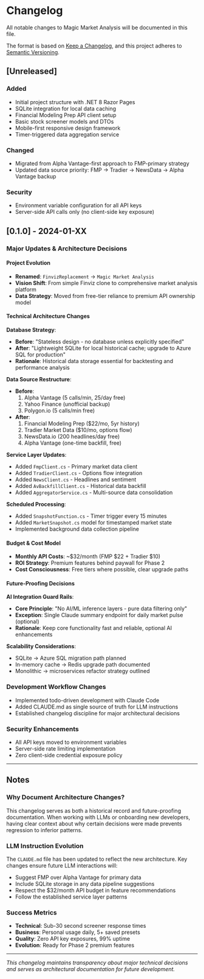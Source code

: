 # Changelog

All notable changes to Magic Market Analysis will be documented in this file.

The format is based on [Keep a Changelog](https://keepachangelog.com/en/1.0.0/),
and this project adheres to [Semantic Versioning](https://semver.org/spec/v2.0.0.html).

## [Unreleased]

### Added
- Initial project structure with .NET 8 Razor Pages
- SQLite integration for local data caching
- Financial Modeling Prep API client setup
- Basic stock screener models and DTOs
- Mobile-first responsive design framework
- Timer-triggered data aggregation service

### Changed
- Migrated from Alpha Vantage-first approach to FMP-primary strategy
- Updated data source priority: FMP → Tradier → NewsData → Alpha Vantage backup

### Security
- Environment variable configuration for all API keys
- Server-side API calls only (no client-side key exposure)

## [0.1.0] - 2024-01-XX

### Major Updates & Architecture Decisions

#### Project Evolution
- **Renamed**: `FinvizReplacement` → `Magic Market Analysis`
- **Vision Shift**: From simple Finviz clone to comprehensive market analysis platform
- **Data Strategy**: Moved from free-tier reliance to premium API ownership model

#### Technical Architecture Changes

**Database Strategy**:
- **Before**: "Stateless design - no database unless explicitly specified"
- **After**: "Lightweight SQLite for local historical cache; upgrade to Azure SQL for production"
- **Rationale**: Historical data storage essential for backtesting and performance analysis

**Data Source Restructure**:
- **Before**: 
  1. Alpha Vantage (5 calls/min, 25/day free)
  2. Yahoo Finance (unofficial backup)
  3. Polygon.io (5 calls/min free)
- **After**: 
  1. Financial Modeling Prep ($22/mo, 5yr history)
  2. Tradier Market Data ($10/mo, options flow)
  3. NewsData.io (200 headlines/day free)
  4. Alpha Vantage (one-time backfill, free)

**Service Layer Updates**:
- Added `FmpClient.cs` - Primary market data client
- Added `TradierClient.cs` - Options flow integration
- Added `NewsClient.cs` - Headlines and sentiment
- Added `AvBackfillClient.cs` - Historical data backfill
- Added `AggregatorService.cs` - Multi-source data consolidation

**Scheduled Processing**:
- Added `SnapshotFunction.cs` - Timer trigger every 15 minutes
- Added `MarketSnapshot.cs` model for timestamped market state
- Implemented background data collection pipeline

#### Budget & Cost Model
- **Monthly API Costs**: ~$32/month (FMP $22 + Tradier $10)
- **ROI Strategy**: Premium features behind paywall for Phase 2
- **Cost Consciousness**: Free tiers where possible, clear upgrade paths

#### Future-Proofing Decisions

**AI Integration Guard Rails**:
- **Core Principle**: "No AI/ML inference layers - pure data filtering only"
- **Exception**: Single Claude summary endpoint for daily market pulse (optional)
- **Rationale**: Keep core functionality fast and reliable, optional AI enhancements

**Scalability Considerations**:
- SQLite → Azure SQL migration path planned
- In-memory cache → Redis upgrade path documented
- Monolithic → microservices refactor strategy outlined

### Development Workflow Changes
- Implemented todo-driven development with Claude Code
- Added CLAUDE.md as single source of truth for LLM instructions
- Established changelog discipline for major architectural decisions

### Security Enhancements
- All API keys moved to environment variables
- Server-side rate limiting implementation
- Zero client-side credential exposure policy

---

## Notes

### Why Document Architecture Changes?
This changelog serves as both a historical record and future-proofing documentation. When working with LLMs or onboarding new developers, having clear context about why certain decisions were made prevents regression to inferior patterns.

### LLM Instruction Evolution
The `CLAUDE.md` file has been updated to reflect the new architecture. Key changes ensure future LLM interactions will:
- Suggest FMP over Alpha Vantage for primary data
- Include SQLite storage in any data pipeline suggestions  
- Respect the $32/month API budget in feature recommendations
- Follow the established service layer patterns

### Success Metrics
- **Technical**: Sub-30 second screener response times
- **Business**: Personal usage daily, 5+ saved presets
- **Quality**: Zero API key exposures, 99% uptime
- **Evolution**: Ready for Phase 2 premium features

---

*This changelog maintains transparency about major technical decisions and serves as architectural documentation for future development.*